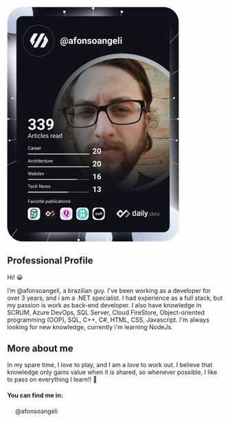 <a href="https://app.daily.dev/afonsoangeli"><img src="https://github.com/afonsoangeli/afonsoangeli/blob/main/devcard.svg" width="400" alt="Afonso Angeli's Dev Card"/></a>

<h2>Professional Profile</h3>
<p>Hi! 😀</p>
I’m @afonsoangeli, a brazilian guy. I've been working as a developer for over 3 years, and i am a .NET specialist. I had experience as a full stack, but my passion is work as back-end developer.
I also have knowledge in SCRUM, Azure DevOps, SQL Server, Cloud FireStore, Object-oriented programming (OOP), SQL, C++, C#, HTML, CSS, Javascript. I'm always looking for new knowledge, currently i'm learning NodeJs.

<h2>More about me</h2>
In my spare time, I love to play, and I am a love to work out.
I believe that knowledge only gains value when it is shared, so whenever possible, I like to pass on everything I learn!! 🥰

<h4>You can find me in:</h4>
<p><img src="https://img-premium.flaticon.com/png/512/2111/2111463.png?token=exp=1621526082~hmac=ab4166387022ef79c232ec12ef264de8" href="www.google.com.br" width=15 height=15> @afonsoangeli</p>




